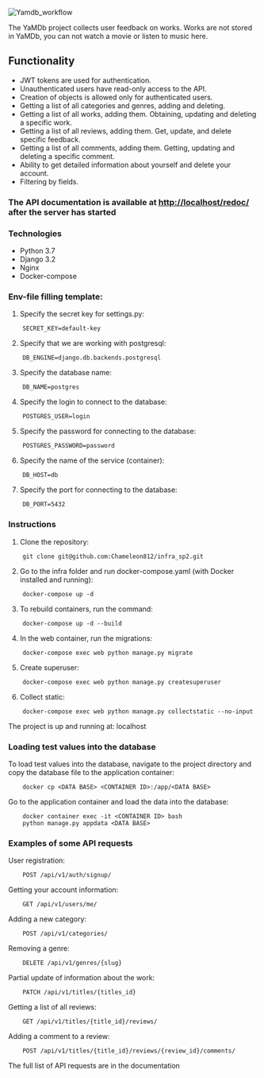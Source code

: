 ![Yamdb_workflow](https://github.com/chameleon812/yamdb_final/actions/workflows/yamdb_workflow.yml/badge.svg)

The YaMDb project collects user feedback on works. Works are not stored in YaMDb, you can not watch a movie or listen to music here.

## Functionality

- JWT tokens are used for authentication.
- Unauthenticated users have read-only access to the API.
- Creation of objects is allowed only for authenticated users.
- Getting a list of all categories and genres, adding and deleting.
- Getting a list of all works, adding them. Obtaining, updating and deleting a specific work.
- Getting a list of all reviews, adding them. Get, update, and delete specific feedback.
- Getting a list of all comments, adding them. Getting, updating and deleting a specific comment.
- Ability to get detailed information about yourself and delete your account.
- Filtering by fields.

### The API documentation is available at [http://localhost/redoc/](http://localhost/redoc/) after the server has started

### Technologies
- Python 3.7
- Django 3.2
- Nginx
- Docker-compose

### Env-file filling template:
1. Specify the secret key for settings.py:
```
    SECRET_KEY=default-key
```
2. Specify that we are working with postgresql:
```
    DB_ENGINE=django.db.backends.postgresql
```
3. Specify the database name:
```
    DB_NAME=postgres
```
4. Specify the login to connect to the database:
```
    POSTGRES_USER=login
```
5. Specify the password for connecting to the database:
```
    POSTGRES_PASSWORD=password
```
6. Specify the name of the service (container):
```
    DB_HOST=db
```
7. Specify the port for connecting to the database:
```
    DB_PORT=5432
```
### Instructions
 
1. Clone the repository:
```
    git clone git@github.com:Chameleon812/infra_sp2.git
```
2. Go to the infra folder and run docker-compose.yaml (with Docker installed and running):
```
    docker-compose up -d
```
3. To rebuild containers, run the command:
```
    docker-compose up -d --build
```
4. In the web container, run the migrations:
```
    docker-compose exec web python manage.py migrate
```
5. Create superuser:
```
    docker-compose exec web python manage.py createsuperuser
```
6. Collect static:
```
    docker-compose exec web python manage.py collectstatic --no-input
```
The project is up and running at: localhost

### Loading test values into the database
To load test values into the database, navigate to the project directory and copy the database file to the application container:
```
    docker cp <DATA BASE> <CONTAINER ID>:/app/<DATA BASE>
```
Go to the application container and load the data into the database:
```
    docker container exec -it <CONTAINER ID> bash
    python manage.py appdata <DATA BASE>
```

### Examples of some API requests

User registration:
```
    POST /api/v1/auth/signup/ 
```
Getting your account information:
```
    GET /api/v1/users/me/
```
Adding a new category:
```
    POST /api/v1/categories/
```
Removing a genre:
```
    DELETE /api/v1/genres/{slug}
```
Partial update of information about the work:
```
    PATCH /api/v1/titles/{titles_id}
```
Getting a list of all reviews:
```
    GET /api/v1/titles/{title_id}/reviews/
```
Adding a comment to a review:
```
    POST /api/v1/titles/{title_id}/reviews/{review_id}/comments/
```    

The full list of API requests are in the documentation

